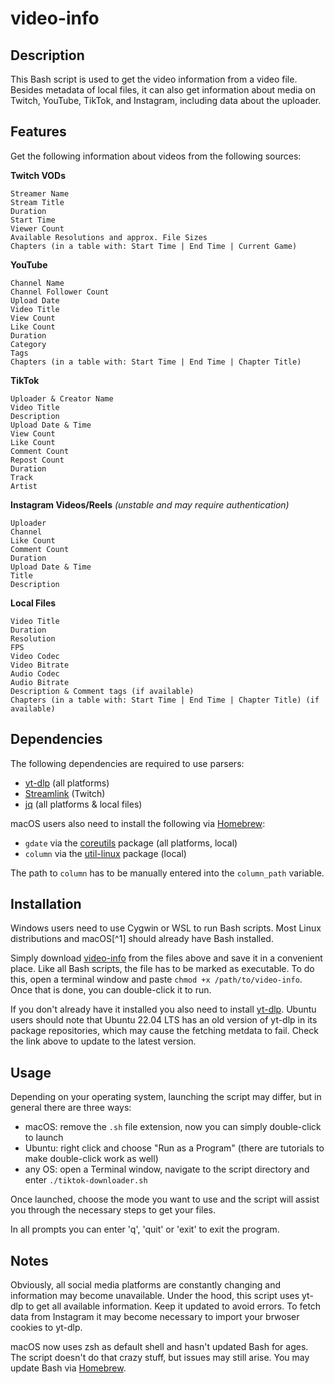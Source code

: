# video-info

## Description

This Bash script is used to get the video information from a video file.
Besides metadata of local files, it can also get information about media on Twitch, YouTube, TikTok, and Instagram, including data about the uploader.


## Features

Get the following information about videos from the following sources:

**Twitch VODs**
````
Streamer Name
Stream Title
Duration
Start Time
Viewer Count
Available Resolutions and approx. File Sizes
Chapters (in a table with: Start Time | End Time | Current Game)
````

**YouTube**

````
Channel Name
Channel Follower Count
Upload Date
Video Title
View Count
Like Count
Duration
Category
Tags
Chapters (in a table with: Start Time | End Time | Chapter Title)
````

**TikTok**

````
Uploader & Creator Name
Video Title
Description
Upload Date & Time
View Count
Like Count
Comment Count
Repost Count
Duration
Track
Artist
````

**Instagram Videos/Reels** _(unstable and may require authentication)_
````
Uploader
Channel
Like Count
Comment Count
Duration
Upload Date & Time
Title
Description
````

**Local Files**

````
Video Title
Duration
Resolution
FPS
Video Codec
Video Bitrate
Audio Codec
Audio Bitrate
Description & Comment tags (if available)
Chapters (in a table with: Start Time | End Time | Chapter Title) (if available)
````

## Dependencies

The following dependencies are required to use parsers:
- [yt-dlp](https://github.com/yt-dlp/yt-dlp) (all platforms)
- [Streamlink](https://streamlink.github.io/) (Twitch)
- [jq](https://stedolan.github.io/jq/) (all platforms & local files)

macOS users also need to install the following via [Homebrew](https://brew.sh/):
- `gdate` via the [coreutils](https://formulae.brew.sh/formula/util-linux) package (all platforms, local)
- `column` via the [util-linux](https://formulae.brew.sh/formula/util-linux) package (local)

The path to `column` has to be manually entered into the `column_path` variable.

## Installation

Windows users need to use Cygwin or WSL to run Bash scripts. Most Linux distributions and macOS[^1] should already have Bash installed.

Simply download [video-info](https://github.com/anga83/video-info/blob/main/video-info) from the files above and save it in a convenient place. Like all Bash scripts, the file has to be marked as executable. To do this, open a terminal window and paste `chmod +x /path/to/video-info`. Once that is done, you can double-click it to run.

If you don't already have it installed you also need to install [yt-dlp](https://github.com/yt-dlp/yt-dlp).
Ubuntu users should note that Ubuntu 22.04 LTS has an old version of yt-dlp in its package repositories, which may cause the fetching metdata to fail. Check the link above to update to the latest version.

## Usage

Depending on your operating system, launching the script may differ, but in general there are three ways:
- macOS: remove the `.sh` file extension, now you can simply double-click to launch
- Ubuntu: right click and choose "Run as a Program" (there are tutorials to make double-click work as well)
- any OS: open a Terminal window, navigate to the script directory and enter `./tiktok-downloader.sh`

Once launched, choose the mode you want to use and the script will assist you through the necessary steps to get your files.

In all prompts you can enter 'q', 'quit' or 'exit' to exit the program.


## Notes

Obviously, all social media platforms are constantly changing and information may become unavailable. Under the hood, this script uses yt-dlp to get all available information. Keep it updated to avoid errors. To fetch data from Instagram it may become necessary to import your brwoser cookies to yt-dlp.

macOS now uses zsh as default shell and hasn't updated Bash for ages. The script doesn't do that crazy stuff, but issues may still arise. You may update Bash via [Homebrew](https://formulae.brew.sh/formula/bash).
